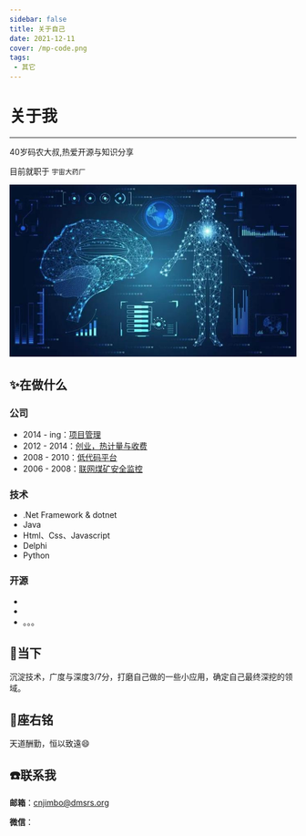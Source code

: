 ```yaml
---
sidebar: false
title: 关于自己
date: 2021-12-11
cover: /mp-code.png
tags:
 - 其它
---
```


# 关于我

---

40岁码农大叔,热爱开源与知识分享

目前就职于 `宇宙大药厂`

![图片](./digital_pharmaceutical.jpg)

## :sparkles:在做什么
### 公司
* 2014 - ing：[项目管理](https://www.dmsrs.org/)
* 2012 - 2014：[创业，热计量与收费](https://www.dmsrs.org)
* 2008 - 2010：[低代码平台](https://www.dmsrs.org)
* 2006 - 2008：[联网煤矿安全监控](https://www.dmsrs.org)

### 技术
* .Net Framework & dotnet
* Java
* Html、Css、Javascript
* Delphi
* Python

### 开源
*
*
* 。。。

## :rocket:当下
沉淀技术，广度与深度3/7分，打磨自己做的一些小应用，确定自己最终深挖的领域。

## :pencil:座右铭
天道酬勤，恒以致遠:smile:

## :phone:联系我
**邮箱**：cnjimbo@dmsrs.org

**微信**：
